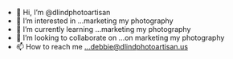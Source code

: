 - 👋 Hi, I’m @dlindphotoartisan
- 👀 I’m interested in ...marketing my photography
- 🌱 I’m currently learning ...marketing my photography
- 💞️ I’m looking to collaborate on ...on marketing my photography
- 📫 How to reach me ...debbie@dlindphotoartisan.us

<!---
dlindphotoartisan/dlindphotoartisan is a ✨ special ✨ repository because its `README.md` (this file) appears on your GitHub profile.
You can click the Preview link to take a look at your changes.
--->
